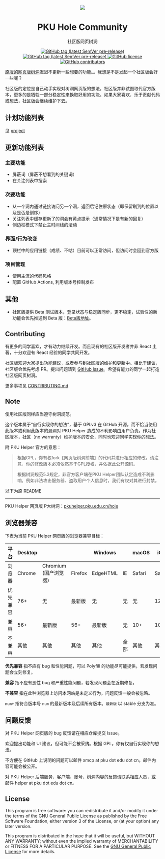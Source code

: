 <p align="center"><img src="https://pkuhelper.pku.edu.cn/hole/static/favicon/256.png" /></p>
<h1 align="center">PKU Hole Community</h1>
<p align="center">社区版网页树洞</p>
<p align="center">
  <a href="https://allanchain.github.io/PKUHoleCommunity/">
    <img alt="GitHub tag (latest SemVer pre-release)" src="https://img.shields.io/github/v/tag/AllanChain/PKUHoleCommunity?sort=semver&label=release">
  </a>
  <a href="https://allanchain.github.io/PKUHoleCommunity/beta.html">
    <img alt="GitHub tag (latest SemVer pre-release)" src="https://img.shields.io/github/v/tag/AllanChain/PKUHoleCommunity?sort=semver&include_prereleases&label=pre%20release">
  </a>
  <a href="https://github.com/AllanChain/PKUHoleCommunity/blob/master/LICENSE.txt">
    <img alt="GitHub license" src="https://img.shields.io/github/license/AllanChain/PKUHoleCommunity">
  </a>
  <a href="https://github.com/AllanChain/PKUHoleCommunity/graphs/contributors">
    <img alt="GitHub contributors" src="https://img.shields.io/github/contributors/AllanChain/PKUHoleCommunity">
  </a>
</p>

[原版的网页版树洞](https://github.com/pkuhelper-web/webhole)迟迟不更新一些想要的功能。。我想是不是发起一个社区版会好一些呢？

社区版的定位是自己动手实现对树洞网页版的想法。社区版并非试图取代官方版本，更多的是牺牲一部分稳定性来换取好用的功能。如果大家喜欢，乐于贡献代码或想法，社区版会继续维护下去。

## 计划功能列表

见 [project](https://github.com/AllanChain/PKUHoleCommunity/projects/1)

## 更新功能列表

### 主要功能

- 屏蔽词（屏蔽不想看到的关键词）
- 在关注列表中搜索

### 次要功能

- 从一个洞内通过链接访问另一个洞，返回后记住原状态（即保留刷到的位置以及是否是倒序）
- 关注列表中缓存更新了的洞会有黄点提示（通常情况下是有新的回复）
- 侧边栏模式下禁止主时间线的滚动

### 界面/行为改变

- 顶栏中的应用链接（成绩、不咕）目前可以正常访问，但访问时会回到官方版

### 项目管理

- 使用主流的代码风格
- 配置 GitHub Actions, 利用版本号控制发布

## 其他

- 社区版提供 Beta 测试版本，登录状态与稳定版同步，更不稳定，试验性的新功能会优先推送到 Beta 版：[Beta版地址](https://allanchain.github.io/PKUHoleCommunity/beta.html)。

## Contributing

有更多的同学喜欢，才有动力继续开发。而且现有的社区版开发者并非 React 土著，十分欢迎有 React 经验的同学共同开发。

社区版欢迎大家提出功能建议，或者参与到社区版的维护和更新中。相比于建议，社区版会优先考虑 PR。提出问题请到 [GitHub Issue](https://github.com/AllanChain/PKUHoleCommunity/issues)。希望有能力的同学一起打造社区版网页树洞。

更多事项见 [CONTRIBUTING.md](CONTRIBUTING.md)

## Note

使用社区版同样应当遵守树洞规范。

这个版本属于“自行实现你的想法”，基于 GPLv3 在 GitHub 开源。而不恰当使用此版本或利用此版本的漏洞对 PKU Helper 造成的不利影响由用户负责。作为社区版本，社区（no warranty）维护版本的安全，同时也欢迎同学实现你的想法。

附 PKU Helper 官方的意思：

> 根据GPL，你有权fork【网页版树洞前端】的代码并进行相应的修改。请注意，你的修改版本必须依然基于GPL授权，并依据此公开源码。
>
> 根据树洞规范5.3规定，非官方客户端在PKU Helper团队认定造成不利影响，例如非法攻击服务器、盗取用户个人信息时，我们有权对其进行封禁。

以下为原 README

---

PKU Helper 网页版 P大树洞：[pkuhelper.pku.edu.cn/hole](https://pkuhelper.pku.edu.cn/hole/)

## 浏览器兼容

下表为当前 PKU Helper 网页版的浏览器兼容目标：

| 平台     | Desktop |                            |         | Windows  |      | macOS  | iOS    |                     | Android |                         |
| -------- | ------- | -------------------------- | ------- | -------- | ---- | ------ | ------ | ------------------- | ------- | ----------------------- |
| 浏览器   | Chrome  | Chromium<br />(国产浏览器) | Firefox | EdgeHTML | IE   | Safari | Safari | 微信<br />(WebView) | Chrome  | Chromium<br />(WebView) |
| 优先兼容 | 76+     | 无                         | 最新版  | 无       | 无   | 无     | 12+    | 无                  | 最新版  | 无                      |
| 兼容     | 56+     | 最新版                     | 56+     | 最新版   | 无   | 10+    | 10+    | 最新版              | 56+     | 最新版                  |
| 不兼容   | 其他    | 其他                       | 其他    | 其他     | 全部 | 其他   | 其他   | 其他                | 其他    | 其他                    |


**优先兼容** 指不应有 bug 和性能问题，可以 Polyfill 的功能尽可能提供，若发现问题会立刻修复。

**兼容** 指不应有恶性 bug 和严重性能问题，若发现问题会在近期修复。

**不兼容** 指在此种浏览器上访问本网站是未定义行为，问题反馈一般会被忽略。

`num+` 指符合版本号 `num` 的最新版本及后续所有版本。`最新版` 以 stable 分支为准。

## 问题反馈

对 PKU Helper 网页版的 bug 反馈请在相应仓库提交 Issue。

欢迎提出功能和 UI 建议，但可能不会被采纳。根据 GPL，你有权自行实现你的想法。

不方便在 GitHub 上说明的问题可以邮件 xmcp at pku dot edu dot cn。邮件内容可能会被公开。

对 PKU Helper 后端服务、客户端、账号、树洞内容的反馈请联系相应人员，或邮件 helper at pku dot edu dot cn。

## License

This program is free software: you can redistribute it and/or modify it under the terms of the GNU General Public License as published by the Free Software Foundation, either version 3 of the License, or (at your option) any later version.

This program is distributed in the hope that it will be useful, but WITHOUT ANY WARRANTY; without even the implied warranty of MERCHANTABILITY or FITNESS FOR A PARTICULAR PURPOSE. See the [GNU General Public License](https://www.gnu.org/licenses/gpl-3.0.zh-cn.html) for more details.

